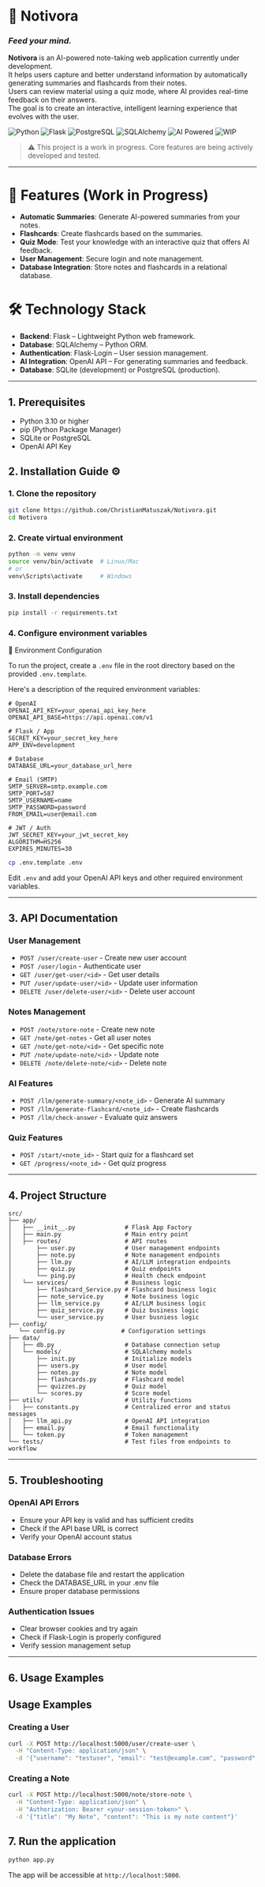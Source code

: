 # 📝 Notivora  
### *Feed your mind.*

**Notivora** is an AI-powered note-taking web application currently under development.  
It helps users capture and better understand information by automatically generating summaries and flashcards from their notes.  
Users can review material using a quiz mode, where AI provides real-time feedback on their answers.  
The goal is to create an interactive, intelligent learning experience that evolves with the user.

![Python](https://img.shields.io/badge/Python-3.10+-blue?logo=python)
![Flask](https://img.shields.io/badge/Flask-Web_Framework-lightgrey?logo=flask)
![PostgreSQL](https://img.shields.io/badge/Database-PostgreSQL-336791?logo=postgresql&logoColor=white)
![SQLAlchemy](https://img.shields.io/badge/ORM-SQLAlchemy-red?logo=sqlalchemy)
![AI Powered](https://img.shields.io/badge/AI-Powered-brightgreen?logo=openai)
![WIP](https://img.shields.io/badge/Status-In_Development-orange?logo=github)

> ⚠️ This project is a work in progress. Core features are being actively developed and tested.

---

# 🚀 Features (Work in Progress)

- **Automatic Summaries**: Generate AI-powered summaries from your notes.
- **Flashcards**: Create flashcards based on the summaries.
- **Quiz Mode**: Test your knowledge with an interactive quiz that offers AI feedback.
- **User Management**: Secure login and note management.
- **Database Integration**: Store notes and flashcards in a relational database.

# 🛠️ Technology Stack

- **Backend**: Flask – Lightweight Python web framework.
- **Database**: SQLAlchemy – Python ORM.
- **Authentication**: Flask-Login – User session management.
- **AI Integration**: OpenAI API – For generating summaries and feedback.
- **Database**: SQLite (development) or PostgreSQL (production).

---

## 1. Prerequisites
- Python 3.10 or higher
- pip (Python Package Manager)
- SQLite or PostgreSQL
- OpenAI API Key


## 2. Installation Guide ⚙️
   
 ### 1. Clone the repository
 ```bash
 git clone https://github.com/ChristianMatuszak/Notivora.git
 cd Notivora
 ```
 
 ### 2. Create virtual environment
 ```bash
 python -m venv venv
 source venv/bin/activate  # Linux/Mac
 # or
 venv\Scripts\activate     # Windows
 ```
 
 ### 3. Install dependencies
 ```bash
 pip install -r requirements.txt
 ```

 ### 4. Configure environment variables
  
  🔐 Environment Configuration
  
  To run the project, create a `.env` file in the root directory based on the provided `.env.template`.
  
  Here's a description of the required environment variables:
  
  ```env
  # OpenAI
  OPENAI_API_KEY=your_openai_api_key_here
  OPENAI_API_BASE=https://api.openai.com/v1
    
  # Flask / App
  SECRET_KEY=your_secret_key_here
  APP_ENV=development
    
  # Database
  DATABASE_URL=your_database_url_here
    
  # Email (SMTP)
  SMTP_SERVER=smtp.example.com
  SMTP_PORT=587
  SMTP_USERNAME=name
  SMTP_PASSWORD=password
  FROM_EMAIL=user@email.com
    
  # JWT / Auth
  JWT_SECRET_KEY=your_jwt_secret_key
  ALGORITHM=HS256
  EXPIRES_MINUTES=30
  ```
  
  ```bash
  cp .env.template .env
  ```
  
  Edit `.env` and add your OpenAI API keys and other required environment variables.

---

## 3. **API Documentation**
   
   ### User Management
   - `POST /user/create-user` - Create new user account
   - `POST /user/login` - Authenticate user
   - `GET /user/get-user/<id>` - Get user details
   - `PUT /user/update-user/<id>` - Update user information
   - `DELETE /user/delete-user/<id>` - Delete user account
   
   ### Notes Management
   - `POST /note/store-note` - Create new note
   - `GET /note/get-notes` - Get all user notes
   - `GET /note/get-note/<id>` - Get specific note
   - `PUT /note/update-note/<id>` - Update note
   - `DELETE /note/delete-note/<id>` - Delete note
   
   ### AI Features
   - `POST /llm/generate-summary/<note_id>` - Generate AI summary
   - `POST /llm/generate-flashcard/<note_id>` - Create flashcards
   - `POST /llm/check-answer` - Evaluate quiz answers

   ### Quiz Features
   - `POST /start/<note_id>` - Start quiz for a flashcard set
   - `GET /progress/<note_id>` - Get quiz progress
--- 

## 4. Project Structure

   ```
  src/
  ├── app/
  │   ├── __init__.py              # Flask App Factory
  │   ├── main.py                  # Main entry point
  │   ├── routes/                  # API routes
  │       ├── user.py              # User management endpoints
  │       ├── note.py              # Note management endpoints
  │       ├── llm.py               # AI/LLM integration endpoints
  │       ├── quiz.py              # Quiz endpoints
  │       └── ping.py              # Health check endpoint
  │   └── services/                # Business logic
  │       ├── flashcard_Service.py # Flashcard business logic
  │       ├── note_service.py      # Note business logic
  │       ├── llm_service.py       # AI/LLM business logic
  │       ├── quiz_service.py      # Quiz business logic
  │       └── user_service.py      # User busniess logic
  ├── config/
      └── config.py                # Configuration settings
  ├── data/
  │   ├── db.py                    # Database connection setup
  │   └── models/                  # SQLAlchemy models
  │       ├── init.py              # Initialize models
  │       ├── users.py             # User model
  │       ├── notes.py             # Note model
  │       ├── flashcards.py        # Flashcard model
  │       ├── quizzes.py           # Quiz model
  │       └── scores.py            # Score model
  ├── utils/                       # Utility functions
  |   ├── constants.py             # Centralized error and status messages
  │   ├── llm_api.py               # OpenAI API integration
  │   ├── email.py                 # Email functionality
  │   └── token.py                 # Token management
  └── tests/                       # Test files from endpoints to workflow
  ```

---

## 5. Troubleshooting

   ### OpenAI API Errors
   - Ensure your API key is valid and has sufficient credits
   - Check if the API base URL is correct
   - Verify your OpenAI account status
   
   ### Database Errors
   - Delete the database file and restart the application
   - Check the DATABASE_URL in your .env file
   - Ensure proper database permissions
   
   ### Authentication Issues
   - Clear browser cookies and try again
   - Check if Flask-Login is properly configured
   - Verify session management setup

---

## 6. Usage Examples

   ## Usage Examples
   
   ### Creating a User
   ```bash
   curl -X POST http://localhost:5000/user/create-user \
     -H "Content-Type: application/json" \
     -d '{"username": "testuser", "email": "test@example.com", "password": "securepassword"}'
   ```
   
   ### Creating a Note
   ```bash
   curl -X POST http://localhost:5000/note/store-note \
     -H "Content-Type: application/json" \
     -H "Authorization: Bearer <your-session-token>" \
     -d '{"title": "My Note", "content": "This is my note content"}'
   ```


## 7. Run the application

```bash
python app.py
```

The app will be accessible at `http://localhost:5000`.

